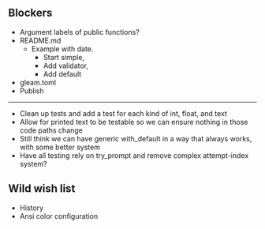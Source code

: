 ## Blockers

- Argument labels of public functions?
- README.md
    - Example with date.
        - Start simple,
        - Add validator,
        - Add default
- gleam.toml
- Publish

---

- Clean up tests and add a test for each kind of int, float, and text
- Allow for printed text to be testable so we can ensure nothing in those code paths change
- Still think we can have generic with_default in a way that always works, with some better system
- Have all testing rely on try_prompt and remove complex attempt-index system?

## Wild wish list

- History
- Ansi color configuration
